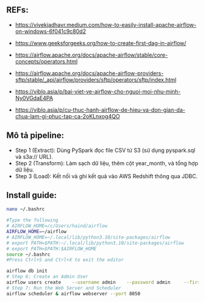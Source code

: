 ## REFs:
- https://vivekjadhavr.medium.com/how-to-easily-install-apache-airflow-on-windows-6f041c9c80d2
- https://www.geeksforgeeks.org/how-to-create-first-dag-in-airflow/
- https://airflow.apache.org/docs/apache-airflow/stable/core-concepts/operators.html
- https://airflow.apache.org/docs/apache-airflow-providers-sftp/stable/_api/airflow/providers/sftp/operators/sftp/index.html

- https://viblo.asia/p/bai-viet-ve-airflow-cho-nguoi-moi-nhu-minh-Ny0VGdaE4PA
- https://viblo.asia/p/cu-thuc-hanh-airflow-de-hieu-va-don-gian-da-chua-lam-gi-phuc-tap-ca-2oKLnxog4QO

## Mô tả pipeline:
- Step 1 (Extract): Dùng PySpark đọc file CSV từ S3 (sử dụng pyspark.sql và s3a:// URL).
- Step 2 (Transform): Làm sạch dữ liệu, thêm cột year_month, và tổng hợp dữ liệu.
- Step 3 (Load): Kết nối và ghi kết quả vào AWS Redshift thông qua JDBC.

## Install guide:
````bash
nano ~/.bashrc

#Type the following
# AIRFLOW_HOME=/c/Users/haind/airflow
AIRFLOW_HOME=~/airflow
# AIRFLOW_HOME=~/.local/lib/python3.10/site-packages/airflow
# export PATH=$PATH:~/.local/lib/python3.10/site-packages/airflow
# export PATH=$PATH:$AIRFLOW_HOME
source ~/.bashrc
#Press Ctrl+S and Ctrl+X to exit the editor
````

````bash
airflow db init
# Step 6: Create an Admin User
airflow users create    --username admin    --password admin     --firstname hai    --lastname ngo   --role Admin   --email haind@yopmail.com
# Step 7: Run the Web Server and Scheduler
airflow scheduler & airflow webserver --port 8050
````
